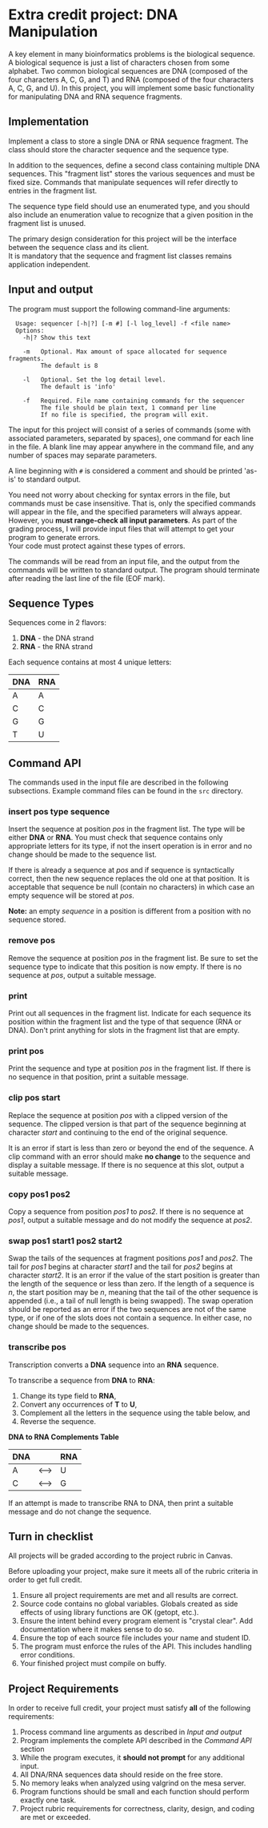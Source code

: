 # Extra credit project: DNA Manipulation
A key element in many bioinformatics problems is the biological sequence. 
A biological sequence is just a list of characters chosen from some alphabet. 
Two common biological sequences are DNA 
(composed of the four characters A, C, G, and T) and RNA 
(composed of the four characters A, C, G, and U). 
In this project, you will implement some basic functionality for 
manipulating DNA and RNA sequence fragments.


## Implementation
Implement a class to store a single DNA or RNA sequence fragment.
The class should store the character sequence and the sequence type.

In addition to the sequences, 
define a second class containing multiple DNA sequences.
This "fragment list" stores the various sequences and must be fixed size. 
Commands that manipulate sequences will refer directly to entries in the fragment list. 

The sequence type field should use an enumerated type, 
and you should also include an enumeration value to recognize that a given 
position in the fragment list is unused.

The primary design consideration for this project will be the interface between 
the sequence class and its client.  
It is mandatory that the sequence and fragment list classes remains application independent. 

## Input and output
The program must support the following command-line arguments:

```
  Usage: sequencer [-h|?] [-m #] [-l log_level] -f <file name>
  Options:
    -h|? Show this text

    -m   Optional. Max amount of space allocated for sequence fragments.
         The default is 8

    -l   Optional. Set the log detail level.
         The default is 'info'

    -f   Required. File name containing commands for the sequencer
         The file should be plain text, 1 command per line
         If no file is specified, the program will exit.
```

The input for this project will consist of a series of commands 
(some with associated parameters, separated by spaces), 
one command for each line in the file. 
A blank line may appear anywhere in the command file, and any number of spaces may separate parameters. 

A line beginning with `#` is considered a comment and should be printed 'as-is' to standard output.

You need not worry about checking for syntax errors in the file, but
commands must be case insensitive. 
That is, only the specified commands will appear in the file, and 
the specified parameters will always appear. 
However, you **must range-check all input parameters**. 
As part of the grading process, 
I will provide input files that will attempt to get your program to generate errors.  
Your code must protect against these types of errors.

The commands will be read from an input file, and 
the output from the commands will be written to standard output. 
The program should terminate after reading the last line of the file (EOF mark). 

## Sequence Types
Sequences come in 2 flavors:

1. **DNA** - the DNA strand
2. **RNA** - the RNA strand

Each sequence contains at most 4 unique letters:

| DNA | RNA |
| --- | --- |
|  A  |  A  |
|  C  |  C  |
|  G  |  G  |
|  T  |  U  |


## Command API
The commands used in the input file are described in the following subsections.
Example command files can be found in the `src` directory.

### insert pos type sequence
Insert the sequence at position *pos* in the fragment list. 
The type will be either **DNA** or **RNA**. 
You must check that sequence contains only appropriate letters for its type, 
if not the insert operation is in error and no change should be made to the sequence list. 

If there is already a sequence at *pos* and if sequence is syntactically correct, 
then the new sequence replaces the old one at that position. 
It is acceptable that sequence be null (contain no characters) in which case an empty sequence 
will be stored at *pos*. 

**Note:** an empty *sequence* in a position is different from a position with no sequence stored.

### remove pos
Remove the sequence at position *pos* in the fragment list.
Be sure to set the sequence type to indicate that this position is now empty. 
If there is no sequence at *pos*, output a suitable message.

### print
Print out all sequences in the fragment list. 
Indicate for each sequence its position within the fragment list and 
the type of that sequence (RNA or DNA). 
Don't print anything for slots in the fragment list that are empty. 

### print pos
Print the sequence and type at position *pos* in the fragment list.
If there is no sequence in that position, print a suitable message.

### clip pos start
Replace the sequence at position *pos* with a clipped version of the sequence. 
The clipped version is that part of the sequence beginning at character *start* and 
continuing to the end of the original sequence. 

It is an error if start is less than zero or beyond the end of the sequence.
A clip command with an error should make **no change** to the sequence
and display a suitable message. 
If there is no sequence at this slot, output a suitable message.

### copy pos1 pos2
Copy a sequence from position *pos1* to *pos2*.
If there is no sequence at *pos1*, 
output a suitable message and do not modify the sequence at *pos2*.

### swap pos1 start1 pos2 start2
Swap the tails of the sequences at fragment positions *pos1* and *pos2*.
The tail for *pos1* begins at character *start1* and 
the tail for *pos2* begins at character *start2*.
It is an error if the value of the start position is greater than the 
length of the sequence or less than zero. 
If the length of a sequence is *n*, the start position may be *n*, 
meaning that the tail of the other sequence is appended 
(i.e., a tail of null length is being swapped). 
The swap operation should be reported as an error if the two sequences are not of the same type, 
or if one of the slots does not contain a sequence. 
In either case, no change should be made to the sequences.

### transcribe pos
Transcription converts a **DNA** sequence into an **RNA** sequence.

To transcribe a sequence from **DNA** to **RNA**:

1. Change its type field to **RNA**, 
2. Convert any occurrences of **T** to **U**, 
3. Complement all the letters in the sequence using the table below, and 
4. Reverse the sequence. 

**DNA to RNA Complements Table**

| DNA |      | RNA |
| --- | ---- | --- |
|  A  | <--> |  U  |
|  C  | <--> |  G  |


If an attempt is made to transcribe RNA to DNA, then print a suitable message
and do not change the sequence.


## Turn in checklist
All projects will be graded according to the project rubric in Canvas.

Before uploading your project,
make sure it meets all of the rubric criteria in order to get full credit.

1. Ensure all project requirements are met and all results are correct.
2. Source code contains no global variables.
   Globals created as side effects of using library functions are OK (getopt, etc.).
3. Ensure the intent behind every program element is "crystal clear".
   Add documentation where it makes sense to do so.
4. Ensure the top of each source file includes your name and student ID.
5. The program must enforce the rules of the API.
   This includes handling error conditions.
6. Your finished project must compile on buffy.

## Project Requirements
In order to receive full credit, your project must satisfy **all**
of the following requirements:

1. Process command line arguments as described in *Input and output*   
2. Program implements the complete API described in the *Command API* section
3. While the program executes, it **should not prompt** for any
   additional input.
4. All DNA/RNA sequences data should reside on the free store.
5. No memory leaks when analyzed using valgrind on the mesa server.
6. Program functions should be small and each function should perform
   exactly one task.
7. Project rubric requirements for correctness, clarity, design,
   and coding are met or exceeded.



